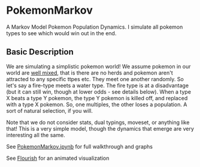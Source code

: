 # PokemonMarkov
A Markov Model Pokemon Population Dynamics. I simulate all pokemon types to see which would win out in the end. 

## Basic Description

We are simulating a simplistic pokemon world! We assume pokemon in our world are [well mixed](https://www.aiche.org/academy/webinars/what-does-well-mixed-mean-and-what-happens-if-cstr-not-perfectly-mixed), that is there are no herds and pokemon aren't attracted to any specific ttpes etc. They meet one another randomly. So let's say a fire-type meets a water type. The fire type is at a disadvantage (but it can still win, though at lower odds - see details below). When a type X beats a type Y pokemon, the type Y pokemon is killed off, and replaced with a type X pokemon. So, one multiples, the other loses a population. A sort of natural selection, if you will.  

Note that we do not consider stats, dual typings, moveset, or anything like that! This is a very simple model, though the dynamics that emerge are very interesting all the same. 

See [PokemonMarkov.ipynb](Notebook) for full walkthrough and graphs

See [Flourish](https://public.flourish.studio/visualisation/1130963/) for an animated visualization
